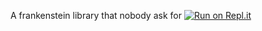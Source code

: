  A frankenstein library that nobody ask for
[![Run on Repl.it](https://repl.it/badge/github/o7-Fire/Atomic-Library)](https://repl.it/github/o7-Fire/Atomic-Library)
